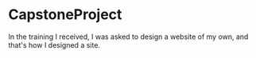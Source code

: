# CapstoneProject
In the training I received, I was asked to design a website of my own, and that's how I designed a site.
